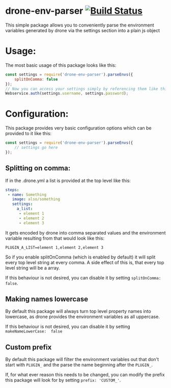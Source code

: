 # drone-env-parser [![Build Status](https://drone.sytm.de/api/badges/Sytm/drone-env-parser/status.svg)](https://drone.sytm.de/Sytm/drone-env-parser)

This simple package allows you to conveniently parse the environment variables generated by drone via the settings section into a plain js object



# Usage:

The most basic usage of this package looks like this:

```javascript
const settings = require('drone-env-parser').parseEnvs({
    splitOnComma: false
});
// Now you can access your settings simply by referencing them like this for example:
Webservice.auth(settings.username, settings.password);
```

# Configuration:

This package provides very basic configuration options which can be provided to it like this:
```javascript
const settings = require('drone-env-parser').parseEnvs({
    // settings go here
});
```

## Splitting on comma:

If in the .drone.yml a list is provided at the top level like this:
```yaml
steps:
 - name: Something
   image: also/something
   settings:
     a_list:
      - element 1
      - element 2
      - element 3
```
It gets encoded by drone into comma separated values and the environment variable resulting from that would look like this:
```
PLUGIN_A_LIST=element 1,element 2,element 3
```
So if you enable splitOnComma (which is enabled by default) it will split every top level string at every comma. A side effect of this is, that every top level string will be a array.

If this behaviour is not desired, you can disable it by setting `splitOnComma: false`.

## Making names lowercase

By default this package will always turn top level property names into lowercase, as drone provides the environment variables as all uppercase.

If this behaviour is not desired, you can disable it by setting `makeNameLowerCase:  false`

## Custom prefix

By default this package will filter the environment variables out that don't start with `PLUGIN_` and the parse the name beginning after the `PLUGIN_`.

If, for what ever reason this needs to be changed, you can modify the prefix this package will look for by setting `prefix: 'CUSTOM_'`.